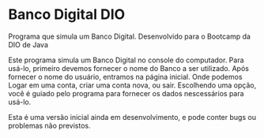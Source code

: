 # Banco Digital DIO

Programa que simula um Banco Digital. Desenvolvido para o Bootcamp da DIO de Java

Este programa simula um Banco Digital no console do computador. Para usá-lo, primeiro devemos fornecer o nome do Banco a ser utilizado.
Após fornecer o nome do usuário, entramos na página inicial. Onde podemos Logar em uma conta, criar uma conta nova, ou sair. Escolhendo uma opção, você é guiado pelo programa para fornecer os dados nescessários para usá-lo.

Esta é uma versão inicial ainda em desenvolvimento, e pode conter bugs ou problemas não previstos.